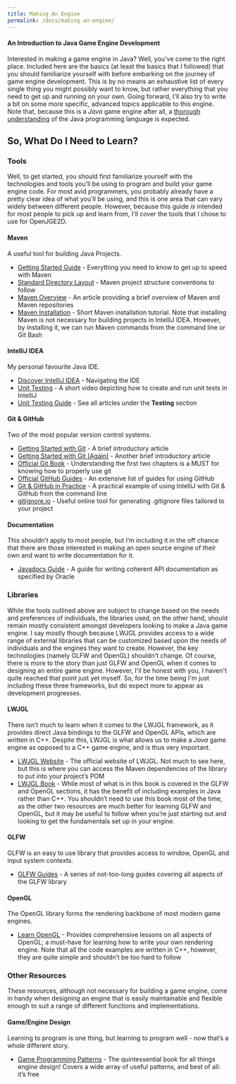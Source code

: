 ```yaml
---
title: Making An Engine
permalink: /docs/making-an-engine/
---
```


#### An Introduction to Java Game Engine Development

Interested in making a game engine in Java? Well, you've come to the right place. Included here are the basics (at least the basics that *I* followed) that you should familiarize yourself with before embarking on the journey of game engine development. This is by no means an exhaustive list of every single thing you might possibly want to know, but rather everything that you need to get up and running on your own. Going forward, I'll also try to write a bit on some more specific, advanced topics applicable to this engine. Note that, because this is a *Java* game engine after all, a [thorough understanding](https://docs.oracle.com/javase/tutorial/index.html) of the Java programming language is expected.

## So, What Do I Need to Learn?

### Tools

Well, to get started, you should first familiarize yourself with the
technologies and tools you'll be using to program and build your game engine
code. For most avid programmers, you probably already have a pretty clear idea
of what you'll be using, and this is one area that can vary widely between
different people. However, because this guide *is* intended for most people to
pick up and learn from, I'll cover the tools that I chose to use for OpenJGE2D.

#### Maven
A useful tool for building Java Projects.
- [Getting Started Guide](https://maven.apache.org/guides/getting-started/index.html) - Everything you need to know to get up to speed with Maven
- [Standard Directory Layout](https://maven.apache.org/guides/introduction/introduction-to-the-standard-directory-layout.html) - Maven project structure conventions to follow
- [Maven Overview](https://www.cloudrepo.io/articles/what-is-a-maven-repository.html) - An article providing a brief overview of Maven and Maven repositories
- [Maven Installation](https://www.mkyong.com/maven/how-to-install-maven-in-windows/) - Short Maven installation tutorial. Note that installing Maven is not necessary for building projects in IntelliJ IDEA. However, by installing it, we can run Maven commands from the command line or Git Bash

#### IntelliJ IDEA
My personal favourite Java IDE.
- [Discover IntelliJ IDEA](https://www.jetbrains.com/help/idea/discover-intellij-idea.html?section=Windows) - Navigating the IDE
- [Unit Testing](https://www.youtube.com/watch?v=QDFI19lj4OM) - A short video depicting how to create and run unit tests in IntelliJ
- [Unit Testing Guide](https://www.jetbrains.com/help/idea/configuring-testing-libraries.html?section=Windows) - See all articles under the **Testing** section

#### Git & GitHub
Two of the most popular version control systems.
- [Getting Started with Git](https://medium.com/@prithajnath/getting-started-with-git-7aae82dd3599) - A brief introductory article
- [Getting Started with Git (Again)](https://www.taniarascia.com/getting-started-with-git/) - Another brief introductory article
- [Official Git Book](https://git-scm.com/book/en/v2) - Understanding the first two chapters is a MUST for knowing how to properly use git
- [Official GitHub Guides](https://help.github.com/en#dotcom) - An extensive list of guides for using GitHub
- [Git & GitHub in Practice](https://gist.github.com/bgun/c7447ab0906517221b6b) - A practical example of using IntelliJ with Git & GitHub from the command line
- [gitignore.io](https://www.gitignore.io/) - Useful online tool for generating .gitignore files tailored to your project

#### Documentation
This shouldn’t apply to most people, but I’m including it in the off chance that there are those interested in making an open source engine of their own and want to write documentation for it.
- [Javadocs Guide](https://www.oracle.com/technetwork/articles/javase/index-137868.html) - A guide for writing coherent API documentation as specified by Oracle

### Libraries

While the tools outlined above are subject to change based on the needs and preferences of individuals, the libraries used, on the other hand, should remain mostly consistent amongst developers looking to make a Java game engine. I say mostly though because LWJGL provides access to a wide range of external libraries that can be customized based upon the needs of individuals and the engines they want to create. However, the key technologies (namely GLFW and OpenGL) shouldn't change. Of course, there is more to the story than just GLFW and OpenGL when it comes to designing an entire game engine. However, I'll be honest with you, I haven't quite reached that point just yet myself. So, for the time being I'm just including these three frameworks, but do expect more to appear as development progresses.

#### LWJGL
There isn’t much to learn when it comes to the LWJGL framework, as it provides direct Java bindings to the GLFW and OpenGL APIs, which are written in C++. Despite this, LWJGL is what allows us to make a *Java* game engine as opposed to a C++ game engine, and is thus very important.
- [LWJGL Website](https://www.lwjgl.org/) - The official website of LWJGL. Not much to see here, but this is where you can access the Maven dependencies of the library to put into your project’s POM
- [LWJGL Book](https://ahbejarano.gitbook.io/lwjglgamedev/) - While most of what is in this book is covered in the GLFW and OpenGL sections, it has the benefit of including examples in Java rather than C++. You shouldn’t need to use this book most of the time, as the other two resources are much better for learning GLFW and OpenGL, but it may be useful to follow when you’re just starting out and looking to get the fundamentals set up in your engine.

#### GLFW
GLFW is an easy to use library that provides access to window, OpenGL and input system contexts.
- [GLFW Guides](https://www.glfw.org/docs/latest/) - A series of not-too-long guides covering all aspects of the GLFW library

#### OpenGL
The OpenGL library forms the rendering backbone of most modern game engines.
- [Learn OpenGL](https://learnopengl.com/) - Provides comprehensive lessons on all aspects of OpenGL; a must-have for learning how to write your own rendering engine. Note that all the code examples are written in C++, however, they are quite simple and shouldn’t be too hard to follow

### Other Resources

These resources, although not necessary for building a game engine, come in handy when designing an engine that is easily maintainable and flexible enough to suit a range of different functions and implementations.

#### Game/Engine Design
Learning to program is one thing, but learning to program well - now that’s a whole different story.
- [Game Programming Patterns](http://gameprogrammingpatterns.com/) - The quintessential book for all things engine design! Covers a wide array of useful patterns, and best of all: it’s free
